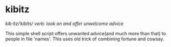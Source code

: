 kibitz
======
*kib·itz/ˈkibits/ verb: look on and offer unwelcome advice*

This simple shell script offers unwanted advice(and much more than that) to people in file 'names'. This uses old trick of combining fortune and cowsay.
